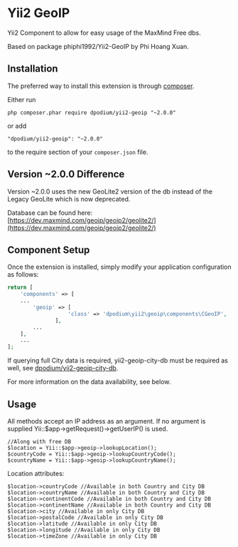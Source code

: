 Yii2 GeoIP
==========
Yii2 Component to allow for easy usage of the MaxMind Free dbs.

Based on package phiphi1992/Yii2-GeoIP by Phi Hoang Xuan.

Installation
------------

The preferred way to install this extension is through [composer](http://getcomposer.org/download/).

Either run

```
php composer.phar require dpodium/yii2-geoip "~2.0.0"
```

or add

```
"dpodium/yii2-geoip": "~2.0.0"
```

to the require section of your `composer.json` file.

Version ~2.0.0 Difference
-----
Version ~2.0.0 uses the new GeoLite2 version of the db instead of the Legacy GeoLite which is now deprecated.

Database can be found here: [https://dev.maxmind.com/geoip/geoip2/geolite2/](https://dev.maxmind.com/geoip/geoip2/geolite2/)

Component Setup
-----
Once the extension is installed, simply modify your application configuration as follows:
```php
return [
    'components' => [
    ...
        'geoip' => [
                   'class' => 'dpodium\yii2\geoip\components\CGeoIP',
               ],
        ...
    ],
    ...
];
```

If querying full City data is required, yii2-geoip-city-db must be required as well, see [dpodium/yii2-geoip-city-db](https://github.com/dpodium/yii2-geoip-city-db).

For more information on the data availability, see below.

Usage
-----
All methods accept an IP address as an argument. If no argument is supplied Yii::$app->getRequest()->getUserIP() is used.

    //Along with free DB
    $location = Yii::$app->geoip->lookupLocation();
    $countryCode = Yii::$app->geoip->lookupCountryCode();
    $countryName = Yii::$app->geoip->lookupCountryName();

Location attributes:

    $location->countryCode //Available in both Country and City DB
    $location->countryName //Available in both Country and City DB
    $location->continentCode //Available in both Country and City DB
    $location->continentName //Available in both Country and City DB
    $location->city //Available in only City DB
    $location->postalCode //Available in only City DB
    $location->latitude //Available in only City DB
    $location->longitude //Available in only City DB
    $location->timeZone //Available in only City DB
